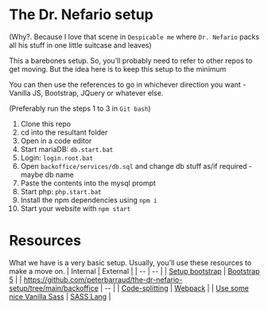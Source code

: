 # The Dr. Nefario setup
(Why?. Because I love that scene in `Despicable me` where `Dr. Nefario` packs all his stuff in one little suitcase and leaves)

This a barebones setup. So, you'll probably need to refer to other repos to get moving. But the idea here is to keep this setup to the minimum

You can then use the references to go in whichever direction you want - Vanilla JS, Bootstrap, JQuery or whatever else.

(Preferably run the steps 1 to 3 in `Git bash`)
1. Clone this repo
1. cd into the resultant folder
1. Open in a code editor
1. Start mariaDB: `db.start.bat`
1. Login: `login.root.bat`
1. Open `backoffice/services/db.sql` and change db stuff as/if required - maybe db name
1. Paste the contents into the mysql prompt
1. Start php: `php.start.bat`
1. Install the npm dependencies using `npm i`
1. Start your website with `npm start`

# Resources
What we have is a very basic setup. Usually, you'll use these resources to make a move on.
| Internal | External |
| -- | -- |
| [Setup bootstrap](http://aaa.adobe.com) | [Bootstrap 5](https://getbootstrap.com/docs/5.3/getting-started/introduction/) |
| https://github.com/peterbarraud/the-dr-nefario-setup/tree/main/backoffice | -- |
| [Code-splitting](https://github.com/peterbarraud/the-dr-nefario-setup/blob/main/internal-resources/code.splitting.md) | [Webpack](https://webpack.js.org/guides/code-splitting/) |
| [Use some nice Vanilla Sass](https://github.com/peterbarraud/the-dr-nefario-setup/blob/main/internal-resources/sass.md) | [SASS Lang](https://sass-lang.com/) |